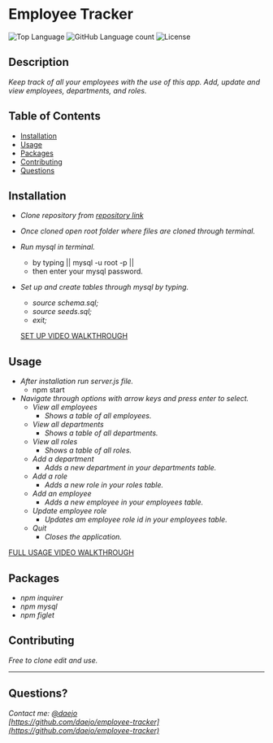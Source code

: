 # Employee Tracker
  ![Top Language](https://img.shields.io/github/languages/top/daejo/employee-tracker)
  ![GitHub Language count](https://img.shields.io/github/languages/count/daejo/employee-tracker)
  ![License](https://img.shields.io/badge/license-MIT_License-green.svg)

  ## Description 

  _Keep track of all your employees with the use of this app. Add, update and view employees, departments, and roles._
 
  ## Table of Contents

  * [Installation](#installation)
  * [Usage](#usage)
  * [Packages](#packages)
  * [Contributing](#contributing)
  * [Questions](#questions)
  

  ## Installation
  * _Clone repository from [repository link](https://github.com/daejo/employee-tracker)_
  * _Once cloned open root folder where files are cloned through terminal._
  * _Run mysql in terminal._
    * by typing || mysql -u root -p ||
    * then enter your mysql password. 
  * _Set up and create tables through mysql by typing._
    * _source schema.sql;_
    * _source seeds.sql;_
    * _exit;_  

    [SET UP VIDEO WALKTHROUGH](https://drive.google.com/file/d/1e0Y_wRRSZ20-2VMoCeGahEP1y9_D-16o/view)

  ## Usage 

  * _After installation run server.js file._
    *  npm start
  * _Navigate through options with arrow keys and press enter to select._
    * _View all employees_
      * _Shows a table of all employees._
    * _View all departments_
      * _Shows a table of all departments._
    * _View all roles_
      * _Shows a table of all roles._
    * _Add a department_
      * _Adds a new department in your departments table._
    * _Add a role_
      * _Adds a new role in your roles table._
    * _Add an employee_
      * _Adds a new employee in your employees table._
    * _Update employee role_
      * _Updates am employee role id in your employees table._
    * _Quit_
      * _Closes the application._  
  
  [FULL USAGE VIDEO WALKTHROUGH](chrome-extension://mmeijimgabbpbgpdklnllpncmdofkcpn/ng/app/app.html#/files/1ebfcd1c-993c-4310-y986-2484c483462a)

  ## Packages

  * _npm inquirer_
  * _npm mysql_
  * _npm figlet_


  ## Contributing

  _Free to clone edit and use._

  ---
  ## Questions?
  _Contact me:_
  _[@daejo](github.com/daejo)_  
  _[https://github.com/daejo/employee-tracker](https://github.com/daejo/employee-tracker)_  
  
